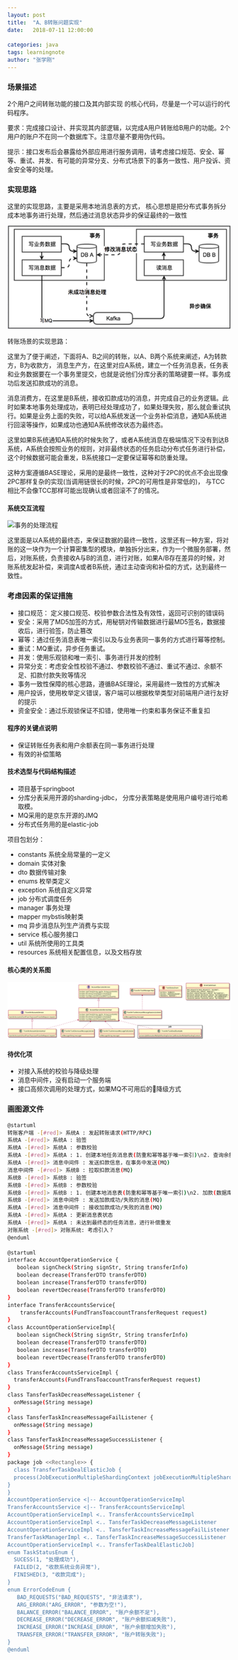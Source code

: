 ```yaml
---
layout: post
title:  "A、B转账问题实现"
date:   2018-07-11 12:00:00

categories: java
tags: learningnote
author: "张学刚"
---
```


### **场景描述**

2个用户之间转账功能的接口及其内部实现 的核心代码，尽量是一个可以运行的代码程序。

要求：完成接口设计、并实现其内部逻辑，以完成A用户转账给B用户的功能。2个用户的账户不在同一个数据库下。注意尽量不要用伪代码。

提示：接口发布后会暴露给外部应用进行服务调用，请考虑接口规范、安全、幂等、重试、并发、有可能的异常分支、分布式场景下的事务一致性、用户投诉、资金安全等的处理。

### **实现思路**
 这里的实现思路，主要是采用本地消息表的方式， 核心思想是把分布式事务拆分成本地事务进行处理，然后通过消息状态异步的保证最终的一致性

![本地消息表](https://raw.githubusercontent.com/unionstars/unionstars.github.io/master/assets/images/pictures/2018-08-03-transfer/01-01.png)

转账场景的实现思路：

这里为了便于阐述，下面将A、B之间的转账，以A、B两个系统来阐述，A为转款方，B为收款方，
消息生产方，在这里对应A系统，建立一个任务消息表，任务表和业务数据要在一个事务里提交，也就是说他们分库分表的策略键要一样。事务成功后发送扣款成功的消息。

消息消费方，在这里是B系统，接收扣款成功的消息，并完成自己的业务逻辑。此时如果本地事务处理成功，表明已经处理成功了，如果处理失败，那么就会重试执行。如果是业务上面的失败，可以给A系统发送一个业务补偿消息，通知A系统进行回滚等操作，如果成功也通知A系统修改状态为最终态。

这里如果B系统通知A系统的时候失败了，或者A系统消息在极端情况下没有到达B系统，A系统会按照业务的规则，对非最终状态的任务启动分布式任务进行补偿，这个时候数据可能会重发，B系统接口一定要保证幂等和防重处理。

这种方案遵循BASE理论，采用的是最终一致性，这种对于2PC的优点不会出现像2PC那样复杂的实现(当调用链很长的时候，2PC的可用性是非常低的)， 与TCC相比不会像TCC那样可能出现确认或者回滚不了的情况。

#### **系统交互流程**

![事务的处理流程](https://raw.githubusercontent.com/unionall/unionall.github.io/master/assets/images/pictures/2018-08-03-transfer/01-02.png)

这里面是以A系统的最终态，来保证数据的最终一致性，这里还有一种方案，将对账的这一块作为一个计算密集型的模块，单独拆分出来，作为一个微服务部署，然后，对账系统，负责接收A与B的消息，进行对账，如果A/B存在差异的时候，对账系统发起补偿，来调度A或者B系统，通过主动查询和补偿的方式，达到最终一致性。

### **考虑因素的保证措施**

- 接口规范： 定义接口规范、校验参数合法性及有效性，返回可识别的错误码
- 安全：采用了MD5加签的方式，用秘钥对传输数据进行最MD5签名，数据接收后，进行验签，防止篡改
- 幂等：通过任务消息表唯一索引以及与业务表同一事务的方式进行幂等控制。
- 重试：MQ重试，异步任务重试。
- 并发：使用乐观锁和唯一索引、事务进行并发的控制
- 异常分支：考虑安全性校验不通过、参数校验不通过、重试不通过、余额不足、扣款付款失败等情况
- 事务一致性保障的核心思路，遵循BASE理论，采用最终一致性的方式解决
- 用户投诉，使用枚举定义错误，客户端可以根据枚举类型对前端用户进行友好的提示
- 资金安全：通过乐观锁保证不扣错，使用唯一约束和事务保证不重复扣

#### **程序的关键点说明**

- 保证转账任务表和用户余额表在同一事务进行处理
- 有效的补偿策略

#### **技术选型与代码结构描述**

- 项目基于springboot
- 分库分表采用开源的sharding-jdbc， 分库分表策略是使用用户编号进行哈希取模。
- MQ采用的是京东开源的JMQ
- 分布式任务用的是elastic-job

项目包划分：

- constants 系统全局常量的一定义
- domain 实体对象
- dto 数据传输对象
- enums 枚举类定义
- exception 系统自定义异常
- job 分布式调度任务
- manager 事务处理
- mapper mybstis映射类
- mq 异步消息队列生产消费与实现
- service 核心服务接口
- util 系统所使用的工具类
- resources 系统相关配置信息，以及文档存放

#### **核心类的关系图**

![事务的处理流程](https://raw.githubusercontent.com/unionstars/unionstars.github.io/master/assets/images/pictures/2018-08-03-transfer/01-03.png)

#### **待优化项**

- 对接入系统的校验与降级处理
- 消息中间件，没有启动一个服务端
- 接口高频次调用的处理方式，如果MQ不可用后的降级方式

### 画图源文件

```bash
@startuml
转账客户端 -[#red]> 系统A : 发起转账请求(HTTP/RPC)
系统A -[#red]> 系统A : 验签
系统A -[#red]> 系统A : 参数校验
系统A -[#red]> 系统A : 1. 创建本地任务消息表(防重和幂等基于唯一索引)\n2. 查询余额\n3. 扣款(数据库乐观锁防止并发)\n4. 发扣款消息\n[以上都在一个事务中进行]
系统A -[#red]> 消息中间件 : 发送扣款信息，在事务中发送(MQ)
消息中间件 -[#red]> 系统B : 拉取扣款消息(MQ)
系统B -[#red]> 系统B : 验签
系统B -[#red]> 系统B : 参数校验
系统B -[#red]> 系统B : 1. 创建本地消息表(防重和幂等基于唯一索引)\n2. 加款(数据库乐观锁防止并发)\n3. 发送成功或者失败的消息\n[以上都在一个事务中进行]
系统B -[#red]> 消息中间件 : 发送加款成功/失败的消息(MQ)
系统A -[#red]> 消息中间件 : 接收加款成功/失败的消息(MQ)
系统A -[#red]> 系统A : 更新消息表状态
系统A -[#red]> 系统A : 未达到最终态的任务消息，进行补偿重发
对账系统 -[#red]> 对账系统: 考虑引入？
@enduml

@startuml
interface AccountOperationService {
   boolean signCheck(String signStr, String transferInfo)
   boolean decrease(TransferDTO transferDTO)
   boolean increase(TransferDTO transferDTO)
   boolean revertDecrease(TransferDTO transferDTO)
}
interface TransferAccountsService{
    transferAccounts(FundTransToaccountTransferRequest request)
}
class AccountOperationServiceImpl{
   boolean signCheck(String signStr, String transferInfo)
   boolean decrease(TransferDTO transferDTO)
   boolean increase(TransferDTO transferDTO)
   boolean revertDecrease(TransferDTO transferDTO)
}
class TransferAccountsServiceImpl {
  transferAccounts(FundTransToaccountTransferRequest request)
}
class TansferTaskDecreaseMessageListener {
  onMessage(String message)
}
class TansferTaskIncreaseMessageFailListener {
  onMessage(String message)
}
class TansferTaskIncreaseMessageSuccessListener {
  onMessage(String message)
}
package job <<Rectangle>> {
  class TransferTaskDealElasticJob {
  process(JobExecutionMultipleShardingContext jobExecutionMultipleShardingContext)
}
}
AccountOperationService <|-- AccountOperationServiceImpl
TransferAccountsService <|-- TransferAccountsServiceImpl
AccountOperationServiceImpl <.. TransferAccountsServiceImpl
AccountOperationServiceImpl <.. TansferTaskDecreaseMessageListener
AccountOperationServiceImpl <.. TansferTaskIncreaseMessageFailListener
TransferTaskManagerImpl <.. TansferTaskIncreaseMessageSuccessListener
AccountOperationServiceImpl <.. TransferTaskDealElasticJob]
enum TaskStatusEnum {
  SUCESS(1, "处理成功"),
  FAILED(2, "收款系统业务异常"),
  FINISHED(3, "收款完成");
}
enum ErrorCodeEnum {
   BAD_REQUESTS("BAD_REQUESTS", "非法请求"),
   ARG_ERROR("ARG_ERROR", "参数为空!"),
   BALANCE_ERROR("BALANCE_ERROR", "账户余额不足"),
   DECREASE_ERROR("DECREASE_ERROR", "账户余额扣减失败"),
   INCREASE_ERROR("INCREASE_ERROR", "账户余额增加失败"),
   TRANSFER_ERROR("TRANSFER_ERROR", "账户转账失败");
}
@enduml
```

